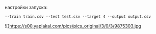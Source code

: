 
настройки запуска:


    --train train.csv --test test.csv --target 4 --output output.csv



![]https://s00.yaplakal.com/pics/pics_original/3/0/3/9875303.jpg
